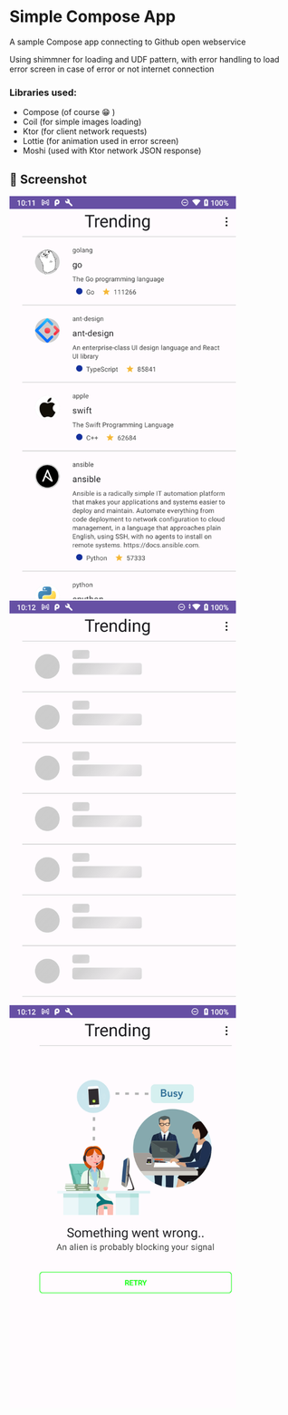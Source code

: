 # Simple Compose App
A sample Compose app connecting to Github open webservice

Using shimmner for loading and UDF pattern, with error handling to load error screen in case of error or not internet connection

### Libraries used:
 - Compose (of course 😁 )
 - Coil (for simple images loading)
 - Ktor (for client network requests)
 - Lottie (for animation used in error screen)
 - Moshi (used with Ktor network JSON response)
 
## :camera_flash: Screenshot
<img src="/app1.png" width="400"> <img src="/p2.png" width="400">  <img src="/p3.png" width="400">
